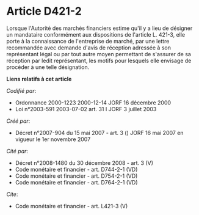 # Article D421-2

Lorsque l'Autorité des marchés financiers estime qu'il y a lieu de désigner un mandataire conformément aux dispositions de
l'article L. 421-3, elle porte à la connaissance de l'entreprise de marché, par une lettre recommandée avec demande d'avis de
réception adressée à son représentant légal ou par tout autre moyen permettant de s'assurer de sa réception par ledit
représentant, les motifs pour lesquels elle envisage de procéder à une telle désignation.

**Liens relatifs à cet article**

_Codifié par_:

  - Ordonnance 2000-1223 2000-12-14 JORF 16 décembre 2000
  - Loi n°2003-591 2003-07-02 art. 31 I JORF 3 juillet 2003

_Créé par_:

  - Décret n°2007-904 du 15 mai 2007 - art. 3 () JORF 16 mai 2007 en vigueur le 1er novembre 2007

_Cité par_:

  - Décret n°2008-1480 du 30 décembre 2008 - art. 3 (V)
  - Code monétaire et financier - art. D744-2-1 (VD)
  - Code monétaire et financier - art. D754-2-1 (VD)
  - Code monétaire et financier - art. D764-2-1 (VD)

_Cite_:

  - Code monétaire et financier - art. L421-3 (V)
